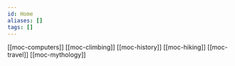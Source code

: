 ```yaml
---
id: Home
aliases: []
tags: []
---
```


[[moc-computers]]
[[moc-climbing]]
[[moc-history]]
[[moc-hiking]]
[[moc-travel]]
[[moc-mythology]]
